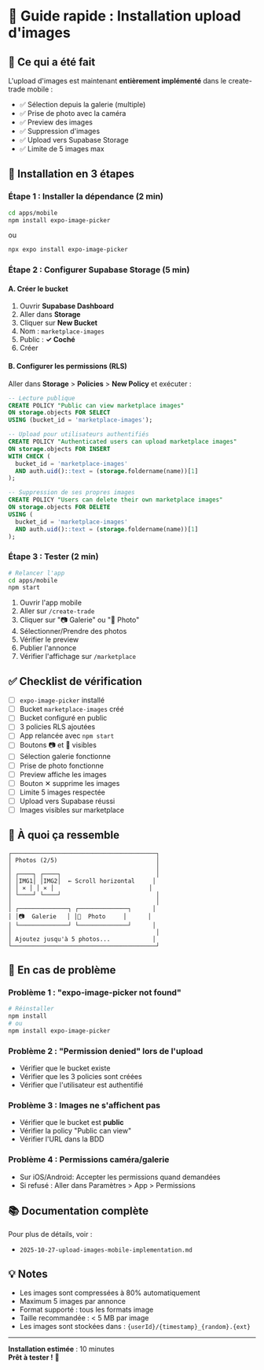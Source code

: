 # 📸 Guide rapide : Installation upload d'images

## 🎯 Ce qui a été fait

L'upload d'images est maintenant **entièrement implémenté** dans le create-trade mobile :
- ✅ Sélection depuis la galerie (multiple)
- ✅ Prise de photo avec la caméra
- ✅ Preview des images
- ✅ Suppression d'images
- ✅ Upload vers Supabase Storage
- ✅ Limite de 5 images max

## 🚀 Installation en 3 étapes

### Étape 1 : Installer la dépendance (2 min)

```bash
cd apps/mobile
npm install expo-image-picker
```

ou

```bash
npx expo install expo-image-picker
```

### Étape 2 : Configurer Supabase Storage (5 min)

#### A. Créer le bucket

1. Ouvrir **Supabase Dashboard**
2. Aller dans **Storage**
3. Cliquer sur **New Bucket**
4. Nom : `marketplace-images`
5. Public : **✓ Coché**
6. Créer

#### B. Configurer les permissions (RLS)

Aller dans **Storage** > **Policies** > **New Policy** et exécuter :

```sql
-- Lecture publique
CREATE POLICY "Public can view marketplace images"
ON storage.objects FOR SELECT
USING (bucket_id = 'marketplace-images');

-- Upload pour utilisateurs authentifiés
CREATE POLICY "Authenticated users can upload marketplace images"
ON storage.objects FOR INSERT
WITH CHECK (
  bucket_id = 'marketplace-images' 
  AND auth.uid()::text = (storage.foldername(name))[1]
);

-- Suppression de ses propres images
CREATE POLICY "Users can delete their own marketplace images"
ON storage.objects FOR DELETE
USING (
  bucket_id = 'marketplace-images' 
  AND auth.uid()::text = (storage.foldername(name))[1]
);
```

### Étape 3 : Tester (2 min)

```bash
# Relancer l'app
cd apps/mobile
npm start
```

1. Ouvrir l'app mobile
2. Aller sur `/create-trade`
3. Cliquer sur "📷 Galerie" ou "📸 Photo"
4. Sélectionner/Prendre des photos
5. Vérifier le preview
6. Publier l'annonce
7. Vérifier l'affichage sur `/marketplace`

## ✅ Checklist de vérification

- [ ] `expo-image-picker` installé
- [ ] Bucket `marketplace-images` créé
- [ ] Bucket configuré en public
- [ ] 3 policies RLS ajoutées
- [ ] App relancée avec `npm start`
- [ ] Boutons 📷 et 📸 visibles
- [ ] Sélection galerie fonctionne
- [ ] Prise de photo fonctionne
- [ ] Preview affiche les images
- [ ] Bouton ✕ supprime les images
- [ ] Limite 5 images respectée
- [ ] Upload vers Supabase réussi
- [ ] Images visibles sur marketplace

## 🎨 À quoi ça ressemble

```
┌─────────────────────────────────────────┐
│ Photos (2/5)                            │
│                                         │
│ ┌────┐ ┌────┐                           │
│ │IMG1│ │IMG2│  ← Scroll horizontal     │
│ │ ✕ │ │ ✕ │                           │
│ └────┘ └────┘                           │
│                                         │
│ ┌──────────────┐ ┌──────────────┐      │
│ │📷  Galerie   │ │📸  Photo     │      │
│ └──────────────┘ └──────────────┘      │
│                                         │
│ Ajoutez jusqu'à 5 photos...            │
└─────────────────────────────────────────┘
```

## 🐛 En cas de problème

### Problème 1 : "expo-image-picker not found"
```bash
# Réinstaller
npm install
# ou
npm install expo-image-picker
```

### Problème 2 : "Permission denied" lors de l'upload
- Vérifier que le bucket existe
- Vérifier que les 3 policies sont créées
- Vérifier que l'utilisateur est authentifié

### Problème 3 : Images ne s'affichent pas
- Vérifier que le bucket est **public**
- Vérifier la policy "Public can view"
- Vérifier l'URL dans la BDD

### Problème 4 : Permissions caméra/galerie
- Sur iOS/Android: Accepter les permissions quand demandées
- Si refusé : Aller dans Paramètres > App > Permissions

## 📚 Documentation complète

Pour plus de détails, voir :
- `2025-10-27-upload-images-mobile-implementation.md`

## 💡 Notes

- Les images sont compressées à 80% automatiquement
- Maximum 5 images par annonce
- Format supporté : tous les formats image
- Taille recommandée : < 5 MB par image
- Les images sont stockées dans : `{userId}/{timestamp}_{random}.{ext}`

---

**Installation estimée** : 10 minutes  
**Prêt à tester !** 🚀

